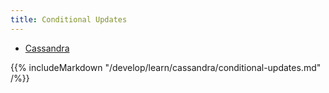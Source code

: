 ```yaml
---
title: Conditional Updates
---
```



<ul class="nav nav-tabs nav-tabs-yb">
  <li class="active">
    <a href="#cassandra">
      <i class="icon-java-bold" aria-hidden="true"></i>
      Cassandra
    </a>
  </li>
</ul>

<div class="tab-content">
  <div id="cassandra" class="tab-pane fade in active">
    {{% includeMarkdown "/develop/learn/cassandra/conditional-updates.md" /%}}
  </div>
</div>
